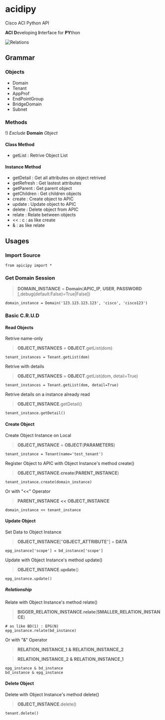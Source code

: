 # acidipy
Cisco ACI Python API

**ACI** **D**eveloping **I**nterface for **PY**thon

![Relations](http://www.cisco.com/c/dam/en/us/td/i/300001-400000/340001-350000/348001-349000/348505.eps/_jcr_content/renditions/348505.jpg)

## Grammar

### Objects

- Domain
- Tenant
- AppProf
- EndPointGroup
- BridgeDomain
- Subnet

### Methods

!) *Exclude* **Domain** *Object*

#### Class Method
- getList : Retrive Object List

#### Instance Method
- getDetail : Get all attributes on object retrived
- getRefresh : Get lastest attributes
- getParent : Get parent object
- getChildren : Get children objects
- create : Create object to APIC
- update : Update object to APIC
- delete : Delete object from APIC
- relate : Relate between objects
- << : c : as like create
- & : as like relate

## Usages

### Import Source

	from apicipy import *

### Get Domain Session

> **DOMAIN_INSTANCE** = **Domain**(**APIC_IP**, **USER**, **PASSWORD** [,debug(default:False)=True|False])

	domain_instance = Domain('123.123.123.123', 'cisco', 'cisco123')

### Basic C.R.U.D

#### Read Objects

Retrive name-only

> **OBJECT_INSTANCES** = **OBJECT**.getList(dom)

	tenant_instances = Tenant.getList(dom)

Retrive with details

> **OBJECT_INSTANCES** = **OBJECT**.getList(dom, detail=True)

	tenant_instances = Tenant.getList(dom, detail=True)

Retrive details on a instance already read

> **OBJECT_INSTANCE**.getDetail()

	tenant_instance.getDetail()

#### Create Object

Create Object Instance on Local

> **OBJECT_INSTANCE** = **OBJECT**(**PARAMETERS**)

	tenant_instance = Tenant(name='test_tenant')

Register Object to APIC with Object Instance's method create()

> **OBJECT_INSTANCE**.**create**(**PARENT_INSTANCE**)

	tenant_instance.create(domain_instance)
	
Or with "<<" Operator

> **PARENT_INSTANCE** **<<** **OBJECT_INSTANCE**

	domain_instance << tenant_instance

#### Update Object

Set Data to Object Instance

> **OBJECT_INSTANCE**["**OBJECT_ATTRIBUTE**"] = **DATA**

	epg_instance['scope'] = bd_instance['scope']

Update with Object Instance's method update()

> **OBJECT_INSTANCE**.**update**()
	
	epg_instance.update()

##### Relationship

Relate with Object Instance's method relate()

> **BIGGER_RELATION_INSTANCE**.**relate**(**SMALLER_RELATION_INSTANCE**)

	# as like BD(1) : EPG(N)
	epg_instance.relate(bd_instance)

Or with "&" Operator

> **RELATION_INSTANCE_1** **&** **RELATION_INSTANCE_2**

> **RELATION_INSTANCE_2** **&** **RELATION_INSTANCE_1**

	epg_instance & bd_instance
	bd_instance & epg_instance

#### Delete Object

Delete with Object Instance's method delete()

> **OBJECT_INSTANCE**.delete()

	tenant.delete()













